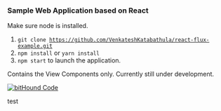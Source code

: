 <h3>Sample Web Application based on React</h3>

Make sure node is installed.
1) <code>git clone https://github.com/VenkateshKatabathula/react-flux-example.git</code>
2) <code>npm install</code> or <code>yarn install</code>
3) <code>npm start</code> to launch the application.

Contains the View Components only.
Currently still under development.

[![bitHound Code](https://www.bithound.io/github/VenkateshKatabathula/react-flux-example/badges/code.svg)](https://www.bithound.io/github/VenkateshKatabathula/react-flux-example)

test
